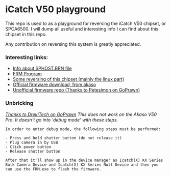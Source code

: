 # iCatch V50 playground
This repo is used to as a playground for reversing the iCatch V50 chipset, or SPCA6500. I will dump all useful and interesting info I can find about this chipset in this repo.

Any contribution on reversing this system is greatly appreciated.


### Interesting links:
* [Info about SPHOST.BRN file](https://www.goprawn.com/forum/sunplus-cams/10333-icatch-sunplus-firmware-hacks)
* [FRM Program](https://www.goprawn.com/forum/sunplus-cams/748-hack-mod-eken-h9-firmware-using-frm)
* [Some reversing of this chipset (mainly the linux part)](https://github.com/mheistermann/spca-fun)
* [Official firmware download, from akaso](http://akaso.net/firmware/AKASO_V50_Pro_20180802_V4.rar)
* [Unofficial firmware repo (Thanks to Petesimon on GoPrawn)](https://my.pcloud.com/publink/show?code=GDkrtalK)


### Unbricking
[*Thanks to DrekiTech on GoPrawn*](https://www.goprawn.com/forum/sunplus-cams/5859-sunplus-v50-soc?p=9886#post9886)
*This does not work on the Akaso V50 Pro. It doesn't go into 'debug mode' with these steps.*

```
In order to enter debug mode, the following steps must be performed:

- Press and hold shutter button (do not release it)
- Plug camera in by USB
- Click power button
- Release shutter button

After that it'll show up in the device manager as Icatch(X) KX Series Bulk Camera Device and Icatch(X) KX Series Null Device and then you can use the FRM.exe to flash the firmware.
```
